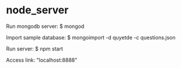 # node_server

Run mongodb server: $ mongod

Import sample database: $ mongoimport -d quyetde -c questions.json

Run server: $ npm start

Access link: "localhost:8888"

